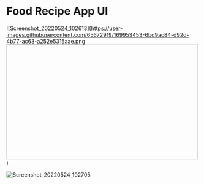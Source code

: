# Food Recipe App UI

![Screenshot_20220524_102613](https://user-images.githubusercontent.com/65672919/169953453-6bd9ac84-d92d-4b77-ac63-a252e5315aae.png <img width=500 height=300>)


![Screenshot_20220524_102705](https://user-images.githubusercontent.com/65672919/169953470-b28e92bf-6a9b-4c5a-b965-bd4f47884f66.png)
